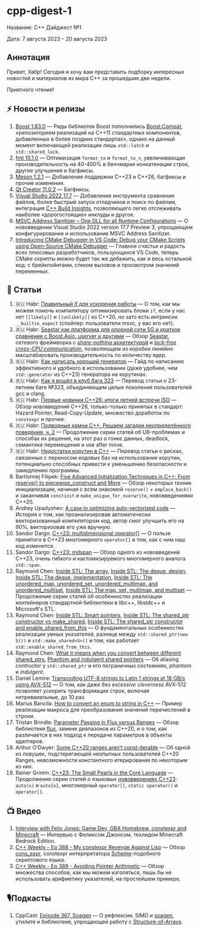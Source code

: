 # cpp-digest-1

Название: C++ Дайджест №1

Дата: 7 августа 2023 – 20 августа 2023

## Аннотация

Привет, Хабр! Сегодня я хочу вам представить подборку интересных новостей и материалов из мира C++ за прошедшие две недели.

Приятного чтения!

## ⚡️️ Новости и релизы

1. [Boost 1.83.0](https://www.boost.org/users/history/version_1_83_0.html) — Ряды библиотек Boost пополнились [Boost.Compat](https://www.boost.org/doc/libs/1_83_0/libs/compat/doc/html/compat.html), «‎репозиторием реализаций на C++11 стандартных компонентов, добавленных в более поздних стандартах»‎, однако на данный момент включающей реализации лишь `std::latch` и `std::shared_lock`.
2. [fmt 10.1.0](https://github.com/fmtlib/fmt/releases/tag/10.1.0) — Оптимизация `format_to` и `format_to_n`, увеличивающая производительность на 40-400% в бенчмарке конкатенации строк, другие улучшения и багфиксы.
3. [Meson 1.2.1](https://github.com/mesonbuild/meson/releases/tag/1.2.1) — Добавление поддержки C++23 и C++26, багфиксы и прочие изменения.
4. [Qt Creator 11.0.2](https://www.qt.io/blog/qt-creator-11.0.2-released) — Багфиксы.
5. [Visual Studio 2022 17.7](https://devblogs.microsoft.com/cppblog/whats-new-for-c-developers-in-visual-studio-2022-17-7/) — Добавление инструмента сравнения файлов, более быстрый запуск отладчиков  и поиск по файлам, интеграция [C++ Build Insights](https://devblogs.microsoft.com/cppblog/introducing-c-build-insights/), позволяющего легко отслеживать наиболее «‎дорогостоящие»‎ инклуды и другое.
6. [MSVC Address Sanitizer – One DLL for all Runtime Configurations](https://devblogs.microsoft.com/cppblog/msvc-address-sanitizer-one-dll-for-all-runtime-configurations/) — О нововведении Visual Studio 2022 version 17.7 Preview 3, упрощающем конфигурирование и использование MSVC Address Sanitizer.
7. [Introducing CMake Debugger in VS Code: Debug your CMake Scripts using Open-Source CMake Debugger](https://devblogs.microsoft.com/cppblog/introducing-cmake-debugger-in-vs-code-debug-your-cmake-scripts-using-open-source-cmake-debugger/) — Главное счастье и радость всех плюсовых разработчиков, пользующихся VS Code, теперь CMake скрипты можно будет так же дебажить, как и весь остальной код: с брейкпойнтами, стеком вызовов и просмотром значений переменных.

## 📝 Статьи

1. 🇷🇺 Habr: [Правильный if для ускорения работы](https://habr.com/ru/companies/stc_spb/articles/752974/) — О том, как мы можем помочь компилятору оптимизировать блоки `if`, если у нас нет `[[likely]]` и `[[unlikely]]` из C++20, но зато есть интринсик `__builtin_expect` (спойлер: пользователи msvc, у вас его нет).
2. 🇷🇺 Habr: [Seastar как платформа для опорной сети 5G и краткое сравнение с Boost.Asio, userver и другими](https://habr.com/ru/companies/yadro/articles/751830/) — Обзор [Seastar](https://seastar.io/), сетевого фреймворка с [_share-nothing_ архитектурой](https://github.com/scylladb/seastar/wiki/SMP) и [_lock-free cross-CPU communication_](https://www.scylladb.com/2018/02/15/memory-barriers-seastar-linux/), позволяющем из коробки линейно масштабировать производительность по количеству ядер.
3. 🇷🇺 Habr: [Как написать хороший генератор](https://habr.com/ru/articles/754314/) — Гайд по написанию эффективного и удобного в использовании (даже удобнее, чем `std::generator` из C++23) генератора на корутинах.
4. 🇷🇺 Habr: [Как я вошёл в клуб бага 323](https://habr.com/ru/articles/754730/) — Перевод статьи о 23-летнем баге №323, объединяющем целые поколения пользователей gcc и clang.
5. 🇷🇺 Habr: [Первые новинки C++26: итоги летней встречи ISO](https://habr.com/ru/companies/yandex/articles/753260/) — Обзор нововведений C++26, только-только принятых в стандарт: Hazard Pointer, Read-Copy-Update, множество доработок по `constexpr` и прочее.
6. 🇷🇺 Habr: [Подводные камни C++. Решаем загадки неопределённого поведения, ч. 2](https://habr.com/ru/companies/ncloudtech/articles/755004/) — Продолжение серии статей об UB-проблемах и способах их решения, на этот раз о гонке данных, deadlock, семантике перемещения и use after move.
7. 🇷🇺 Habr: [Недостатки корутин в C++](https://habr.com/ru/companies/ruvds/articles/755246/) — Перевод статьи о рисках, связанных с переносом кодовых баз на использование корутин, потенциально способных привести к уменьшению безопасности и замедлению программы.
8. Bartlomiej Filipek: [Five Advanced Initialization Techniques in C++: From reserve() to piecewise_construct and More](https://www.cppstories.com/2023/five-adv-init-techniques-cpp/) — Обзор некоторых техник инициализации, начиная с всем знакомой `reserve()` + `emplace_back()` и заканчивая `constinit` и `make_unique_for_overwrite`, нововведениями C++20.
9. Andrey Upadyshev: [A case in optimizing auto-vectorized code](https://oliora.github.io/2023/08/07/Optimizing-auto-vectorized-code.html) — История о том, как проанализировав автоматически векторизованный компилятором код, автор смог улучшить его на 90%, векторизовав его уже вручную.
10. Sandor Dargo: [C++23: multidimensional operator[]](https://www.sandordargo.com/blog/2023/08/09/cpp23-multidimensional-subscription-operator) — О пользе принятого в C++23 многомерного `operator[]` и том, как с ним наш код изменится.
11. Sandor Dargo: [C++23: mdspan](https://www.sandordargo.com/blog/2023/08/15/cpp23-mdspan-mdsarray) — Обзор одного из нововведений C++23, очень гибкого и кастомизируемого многомерного аналога `std::span`.
12. Raymond Chen: [Inside STL: The array](https://devblogs.microsoft.com/oldnewthing/20230811-00/?p=108591), [Inside STL: The deque, design](https://devblogs.microsoft.com/oldnewthing/20230809-00/?p=108577), [Inside STL: The deque, implementation](https://devblogs.microsoft.com/oldnewthing/20230810-00/?p=108587), [Inside STL: The unordered_map, unordered_set, unordered_multimap, and unordered_multiset](https://devblogs.microsoft.com/oldnewthing/20230808-00/?p=108572), [Inside STL: The map, set, multimap, and multiset](https://devblogs.microsoft.com/oldnewthing/20230807-00/?p=108562) — Продолжение серии статей об особенностях реализации контейнеров стандартной библиотеки в libc++, libstdc++ и Microsoft's STL.
13. Raymond Chen: [Inside STL: Smart pointers](https://devblogs.microsoft.com/oldnewthing/20230814-00/?p=108597), [Inside STL: The shared_ptr constructor vs make_shared](https://devblogs.microsoft.com/oldnewthing/20230815-00/?p=108602), [Inside STL: The shared_ptr constructor and enable_shared_from_this](https://devblogs.microsoft.com/oldnewthing/20230816-00/?p=108608) — О фундаментальных особенностях реализации умных указателей, разнице между `std::shared_ptr(new S())` и `std::make_shared<S>()` и том, как работает `std::enable_shared_from_this`.
14. Raymond Chen: [What it means when you convert between different shared_ptrs](https://devblogs.microsoft.com/oldnewthing/20230817-00/?p=108611), [Phantom and indulgent shared pointers](https://devblogs.microsoft.com/oldnewthing/20230818-00/?p=108619) — Об aliasing contructor у `std::shared_ptr` и его пограничных состояниях, _phantom_ и _indulgent_. 
15. Daniel Lemire: [Transcoding UTF-8 strings to Latin 1 strings at 18 GB/s using AVX-512](https://lemire.me/blog/2023/08/12/transcoding-utf-8-strings-to-latin-1-strings-at-12-gb-s-using-avx-512/) — О том, как даже без _excessive cleverness_ AVX-512 позволяет ускорить трансформации строк, включая нетриваиальные, до 10 раз.
16. Marius Bancila: [How to convert an enum to string in C++](https://mariusbancila.ro/blog/2023/08/17/how-to-convert-an-enum-to-string-in-cpp/) — Пример реализации макроса для преобразования значений перечислений в строки.
17. Tristan Brindle: [Parameter Passing in Flux versus Ranges](https://tristanbrindle.com/posts/parameter-passing-in-flux-vs-ranges) — Обзор библиотеки [flux](https://github.com/tcbrindle/flux), замене диапазонов из C++20, и о том, как различается в них подход к передаче параметров в объекты адаптеров.
18. Arthur O’Dwyer: [Some C++20 ranges aren’t const-iterable](https://quuxplusone.github.io/blog/2023/08/13/non-const-iterable-ranges/) — Об одной из ловушек, подстерегающей неопытных пользователей C++20 Ranges, невозможности константного итерирования по некоторым из них.
19. Rainer Grimm: [C++23: The Small Pearls in the Core Language](https://www.modernescpp.com/index.php/c23-more-small-pearls/) — Продолжение серии статей о языковых [нововведениях C++23](https://www.modernescpp.com/index.php/c23-the-small-pearls-in-the-core-language/): `auto(x)` и `auto{x}`, многомерный `operator[]`, `static operator()` и `operator[]`.

## 📺 Видео

1. [Interview with Felix Jones: Game Dev, GBA Homebrew, constexpr and Minecraft](https://www.youtube.com/watch?v=PxkgX2MTmQ8) — Интервью с Феликсом Джонсом, техлидом Minecraft Bedrock Edition.
2. [C++ Weekly - Ep 388 - My constexpr Revenge Against Lisp](https://www.youtube.com/watch?v=NQEE0k9i7FA) — Обзор [cons_expr](https://github.com/lefticus/cons_expr), constexpr интерпретатора [Scheme](https://ru.wikipedia.org/wiki/Scheme)-подобного скриптового языка.
3. [C++ Weekly - Ep 389 - Avoiding Pointer Arithmetic](https://www.youtube.com/watch?v=YahYVRS1Ktg) — Обзор множества способов, как мы можем изголяться, лишь бы не использовать арифметику указателей, на простейшем примере.

## 🎙️Подкасты

1. CppCast: [Episode 367, Soagen](https://cppcast.com/soagen/) — О рефлексии, SIMD и [soagen](https://marzer.github.io/soagen/), утилите и библиотеке, упрощающей работу с [Structure-of-Arrays](https://en.wikipedia.org/wiki/AoS_and_SoA).
